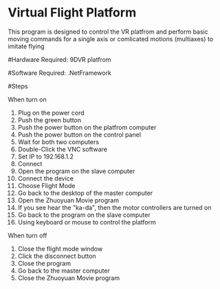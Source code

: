 # Virtual Flight Platform

This program is designed to control the VR platfrom and perform basic moving commands for a single axis or comlicated motions (multiaxes) to imitate flying

#Hardware Required:
9DVR platfrom

#Software Required:
.NetFramework

#Steps


When turn on
1. Plug on the power cord
2. Push the green button
3. Push the power button on the platfrom computer
4. Push the power button on the control panel
5. Wait for both two computers
6. Double-Click the VNC software
7. Set IP to 192.168.1.2 
8. Connect
9. Open the program on the slave computer
10. Connect the device
11. Choose Flight Mode
12. Go back to the desktop of the master computer
13. Open the Zhuoyuan Movie program
14. If you see hear the "ka-da", then the motor controllers are turned on
15. Go back to the program on the slave computer
16. Using keyboard or mouse to control the platform

When turn off
1. Close the flight mode window
2. Click the disconnect button
3. Close the program
4. Go back to the master computer
5. Close the Zhuoyuan Movie program



